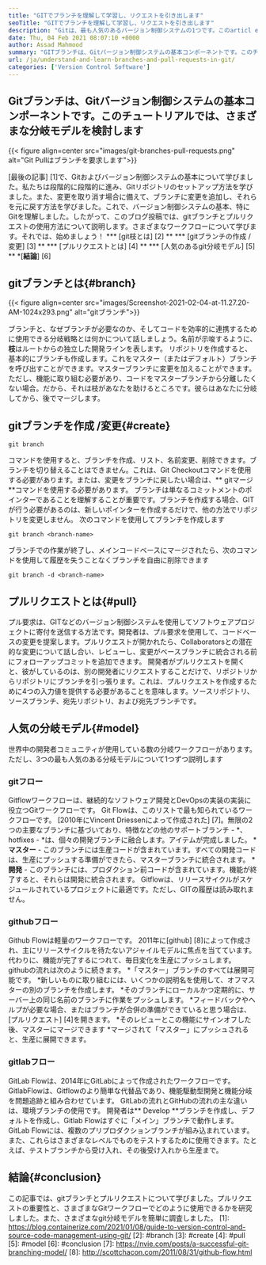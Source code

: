 ```yaml
---
title: "GITでブランチを理解して学習し、リクエストを引き出します" 
seoTitle: "GITでブランチを理解して学習し、リクエストを引き出します" 
description: "Gitは、最も人気のあるバージョン制御システムの1つです。このarticl eweは、gitブランチとプルリクエストの使用方法を理解します。" 
date: Thu, 04 Feb 2021 08:07:10 +0000
author: Assad Mahmood
summary: "GITブランチは、Gitバージョン制御システムの基本コンポーネントです。このチュートリアルでは、さまざまな分岐モデルを調べます" 
url: /ja/understand-and-learn-branches-and-pull-requests-in-git/
categories: ['Version Control Software']
---
```


## Gitブランチは、Gitバージョン制御システムの基本コンポーネントです。このチュートリアルでは、さまざまな分岐モデルを検討します

{{< figure align=center src="images/git-branches-pull-requests.png" alt="Git Pullはブランチを要求します">}}

[最後の記事] [1]で、Gitおよびバージョン制御システムの基本について学びました。私たちは段階的に段階的に進み、Gitリポジトリのセットアップ方法を学びました。また、変更を取り消す場合に備えて、ブランチに変更を追加し、それらを元に戻す方法を学びました。これで、バージョン制御システムの基本、特にGitを理解しました。したがって、このブログ投稿では、gitブランチとプルリクエストの使用方法について説明します。さまざまなワークフローについて学びます。それでは、始めましょう！
  *** [git枝とは] [2] **
  *** [gitブランチの作成 /変更] [3] **
  *** [プルリクエストとは] [4] **
  *** [人気のあるgit分岐モデル] [5] **
  *[**結論**] [6]

## gitブランチとは{#branch}

{{< figure align=center src="images/Screenshot-2021-02-04-at-11.27.20-AM-1024x293.png" alt="gitブランチ">}}

ブランチと、なぜブランチが必要なのか、そしてコードを効率的に連携するために使用できる分岐戦略とは何かについて話しましょう。名前が示唆するように、**枝**はルートからの独立した開発ラインを表します。
リポジトリを作成すると、基本的にブランチも作成します。これをマスター（またはデフォルト）ブランチを呼び出すことができます。マスターブランチに変更を加えることができます。ただし、機能に取り組む必要があり、コードをマスターブランチから分離したくない場合。だから、それは枝があなたを助けるところです。彼らはあなたに分岐してから、後でマージします。

## gitブランチを作成 /変更{#create}
```
git branch
```
コマンドを使用すると、ブランチを作成、リスト、名前変更、削除できます。ブランチを切り替えることはできません。これは、Git Checkoutコマンドを使用する必要があります。または、変更をブランチに戻したい場合は、** gitマージ**コマンドを使用する必要があります。
ブランチは単なるコミットメントのポインターであることを理解することが重要です。ブランチを作成する場合、GITが行う必要があるのは、新しいポインターを作成するだけで、他の方法でリポジトリを変更しません。
次のコマンドを使用してブランチを作成します
```
git branch <branch-name>
```
ブランチでの作業が終了し、メインコードベースにマージされたら、次のコマンドを使用して履歴を失うことなくブランチを自由に削除できます
```
git branch -d <branch-name>
```

## プルリクエストとは{#pull}
プル要求は、GITなどのバージョン制御システムを使用してソフトウェアプロジェクトに寄付を送信する方法です。開発者は、プル要求を使用して、コードベースの変更を提案します。プルリクエストが開かれたら、Collaboratorsとの潜在的な変更について話し合い、レビューし、変更がベースブランチに統合される前にフォローアップコミットを追加できます。
開発者がプルリクエストを開くと、彼がしているのは、別の開発者にリクエストすることだけで、リポジトリからリポジトリにブランチを引っ張ります。これは、プルリクエストを作成するために4つの入力値を提供する必要があることを意味します。ソースリポジトリ、ソースブランチ、宛先リポジトリ、および宛先ブランチです。

## 人気の分岐モデル{#model}
世界中の開発者コミュニティが使用している数の分岐ワークフローがあります。ただし、3つの最も人気のある分岐モデルについて1つずつ説明します

### gitフロー
Gitflowワークフローは、継続的なソフトウェア開発とDevOpsの実装の実装に役立つGitワークフローです。 Git Flowは、このリストで最も知られているワークフローです。 [2010年にVincent Driessenによって作成された] [7]。無限の2つの主要なブランチに基づいており、特徴などの他のサポートブランチ -  \*、hotfixes  -  \*は、個々の開発ブランチに融合します。アイテムが完成しました。
  ***マスター**  - このブランチには生産コードが含まれています。すべての開発コードは、生産にプッシュする準備ができたら、マスターブランチに統合されます。
  ***開発**  - このブランチには、プロダクション前コードが含まれています。機能が終了すると、それらは開発に統合されます。
Gitflowは、リリースサイクルがスケジュールされているプロジェクトに最適です。ただし、GITの履歴は読み取れません。

### githubフロー
Github Flowは軽量のワークフローです。 2011年に[github] [8]によって作成され、主にリリースサイクルを待たないアジャイルモデルに焦点を当てています。代わりに、機能が完了するにつれて、毎日変化を生産にプッシュします。
githubの流れは次のように続きます。
  *「マスター」ブランチのすべては展開可能です。
  *新しいものに取り組むには、いくつかの説明名を使用して、オフマスターの別のブランチを作成します。
  *そのブランチにローカルかつ定期的に、サーバー上の同じ名前のブランチに作業をプッシュします。
  *フィードバックやヘルプが必要な場合、またはブランチが合併の準備ができていると思う場合は、[プルリクエスト] [4]を開きます。
  *そのレビューとこの機能にサインオフした後、マスターにマージできます
  *マージされて「マスター」にプッシュされると、生産に展開できます。

### gitlabフロー
GitLab Flowは、2014年にGitLabによって作成されたワークフローです。GitlabFlowは、Gitflowのより簡単な代替品であり、機能駆動型開発と機能分岐を問題追跡と組み合わせています。 GitLabの流れとGitHubの流れの主な違いは、環境ブランチの使用です。
開発者は** Develop **ブランチを作成し、デフォルトを作成し、Gitlab Flowはすぐに「メイン」ブランチで動作します。 GitLab Flowには、複数のプリプロダクションブランチが組み込まれています。また、これらはさまざまなレベルでものをテストするために使用できます。たとえば、テストブランチから受け入れ、その後受け入れから生産まで。

## 結論{#conclusion}
この記事では、gitブランチとプルリクエストについて学びました。プルリクエストの重要性と、さまざまなGitワークフローでどのように使用できるかを研究しました。また、さまざまなgit分岐モデルを簡単に調査しました。
[1]: https://blog.containerize.com/2021/01/08/guide-to-version-control-and-source-code-management-using-git/
[2]: #branch
[3]: #create
[4]: #pull
[5]: #model
[6]: #conclusion
[7]: https://nvie.com/posts/a-successful-git-branching-model/
[8]: http://scottchacon.com/2011/08/31/github-flow.html

